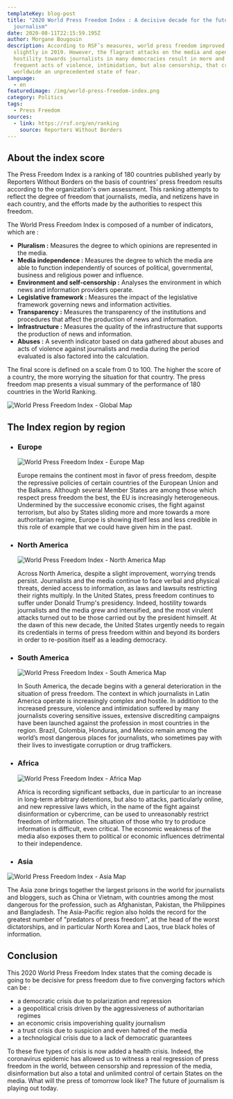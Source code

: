 ```yaml
---
templateKey: blog-post
title: "2020 World Press Freedom Index : A decisive decade for the future of
  journalism"
date: 2020-08-11T22:15:59.195Z
author: Morgane Bougouin
description: According to RSF’s measures, world press freedom improved very
  slightly in 2019. However, the flagrant attacks on the media and open
  hostility towards journalists in many democracies result in more and more
  frequent acts of violence, intimidation, but also censorship, that create
  worldwide an unprecedented state of fear.
language:
  - en
featuredimage: /img/world-press-freedom-index.png
category: Politics
tags:
  - Press Freedom
sources:
  - link: https://rsf.org/en/ranking
    source: Reporters Without Borders
---
```

## About the index score

The Press Freedom Index is a ranking of 180 countries published yearly by Reporters Without Borders on the basis of countries' press freedom results according to the organization's own assessment. This ranking attempts to reflect the degree of freedom that journalists, media, and netizens have in each country, and the efforts made by the authorities to respect this freedom.

The World Press Freedom Index is composed of a number of indicators, which are :

* **Pluralism :** Measures the degree to which opinions are represented in the media.
* **Media independence :** Measures the degree to which the media are able to function independently of sources of political, governmental, business and religious power and influence.
* **Environment and self-censorship :** Analyses the environment in which news and information providers operate.
* **Legislative framework :** Measures the impact of the legislative framework governing news and information activities.
* **Transparency :** Measures the transparency of the institutions and procedures that affect the production of news and information.
* **Infrastructure :** Measures the quality of the infrastructure that supports the production of news and information.
* **Abuses :** A seventh indicator based on data gathered about abuses and acts of violence against journalists and media during the period evaluated is also factored into the calculation.

The final score is defined on a scale from 0 to 100. The higher the score of a country, the more worrying the situation for that country. The press freedom map presents a visual summary of the performance of 180 countries in the World Ranking. 



![World Press Freedom Index - Global Map](/img/world-press-freedom-index.png "World Press Freedom Index - Global Map")



## The Index region by region

* ### Europe

  ![World Press Freedom Index - Europe Map](/img/world-press-freedom-index-europe.png "World Press Freedom Index - Europe")

  Europe remains the continent most in favor of press freedom, despite the repressive policies of certain countries of the European Union and the Balkans. Although several Member States are among those which respect press freedom the best, the EU is increasingly heterogeneous. Undermined by the successive economic crises, the fight against terrorism, but also by States sliding more and more towards a more authoritarian regime, Europe is showing itself less and less credible in this role of example that we could have given him in the past.
* ### North America

  ![World Press Freedom Index - North America Map](/img/world-press-freedom-index-north-america.png "World Press Freedom Index - North America")

  Across North America, despite a slight improvement, worrying trends persist. Journalists and the media continue to face verbal and physical threats, denied access to information, as laws and lawsuits restricting their rights multiply. In the United States, press freedom continues to suffer under Donald Trump's presidency. Indeed, hostility towards journalists and the media grew and intensified, and the most virulent attacks turned out to be those carried out by the president himself. At the dawn of this new decade, the United States urgently needs to regain its credentials in terms of press freedom within and beyond its borders in order to re-position itself as a leading democracy.
* ### South America

  ![World Press Freedom Index - South America Map](/img/world-press-freedom-index-south-america.png "World Press Freedom Index - South America")

  In South America, the decade begins with a general deterioration in the situation of press freedom. The context in which journalists in Latin America operate is increasingly complex and hostile. In addition to the increased pressure, violence and intimidation suffered by many journalists covering sensitive issues, extensive discrediting campaigns have been launched against the profession in most countries in the region. Brazil, Colombia, Honduras, and Mexico remain among the world’s most dangerous places for journalists, who sometimes pay with their lives to investigate corruption or drug traffickers.


* ### Africa

  ![World Press Freedom Index - Africa Map](/img/world-press-freedom-index-africa.png "World Press Freedom Index - Africa")

  Africa is recording significant setbacks, due in particular to an increase in long-term arbitrary detentions, but also to attacks, particularly online, and new repressive laws which, in the name of the fight against disinformation or cybercrime, can be used to unreasonably restrict freedom of information. The situation of those who try to produce information is difficult, even critical. The economic weakness of the media also exposes them to political or economic influences detrimental to their independence.


* ### Asia

![World Press Freedom Index - Asia Map](/img/world-press-freedom-index-asia.png "World Press Freedom Index - Asia")

The Asia zone brings together the largest prisons in the world for journalists and bloggers, such as China or Vietnam, with countries among the most dangerous for the profession, such as Afghanistan, Pakistan, the Philippines and Bangladesh. The Asia-Pacific region also holds the record for the greatest number of "predators of press freedom", at the head of the worst dictatorships, and in particular North Korea and Laos, true black holes of information.

## Conclusion

This 2020 World Press Freedom Index states that the coming decade is going to be decisive for press freedom due to five converging factors which can be :

* a democratic crisis due to polarization and repression
* a geopolitical crisis driven by the aggressiveness of authoritarian regimes
* an economic crisis impoverishing quality journalism
* a trust crisis due to suspicion and even hatred of the media
* a technological crisis due to a lack of democratic guarantees

To these five types of crisis is now added a health crisis. Indeed, the coronavirus epidemic has allowed us to witness a real regression of press freedom in the world, between censorship and repression of the media, disinformation but also a total and unlimited control of certain States on the media. What will the press of tomorrow look like? The future of journalism is playing out today.